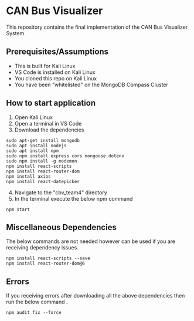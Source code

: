 # CAN Bus Visualizer
This repository contains the final implementation of the CAN Bus Visualizer System. 

## Prerequisites/Assumptions
* This is built for Kali Linux 
* VS Code is installed on Kali Linux
* You cloned this repo on Kali Linux
* You have been "whitelisted" on the MongoDB Compass Cluster

## How to start application
1. Open Kali Linux
2. Open a terminal in VS Code 
3. Download the dependencies
```
sudo apt-get install mongodb
sudo apt install nodejs
sudo apt install npm
sudo npm install express cors mongoose dotenv
sudo npm install -g nodemon
npm install react-scripts
npm install react-router-dom
npm install axios
npm install react-datepicker
```
4. Navigate to the "cbv_team4" directory
5. In the terminal execute the below npm command
```
npm start
```

## Miscellaneous Dependencies
The below commands are not needed however can be used if you are receiving dependency issues.
```
npm install react-scripts --save
npm install react-router-dom@6
``` 

## Errors
If you receiving errors after downloading all the above dependencies then run the below command .
```
npm audit fix --force
```